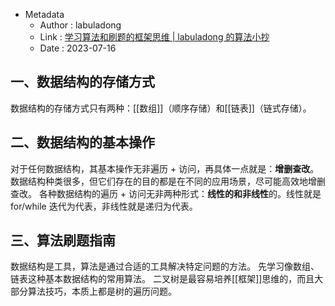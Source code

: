 - Metadata
	- Author : labuladong
	- Link : [学习算法和刷题的框架思维 | labuladong 的算法小抄](https://labuladong.github.io/algo/di-ling-zh-bfe1b/xue-xi-sua-01220/)
	- Date : 2023-07-16
## 一、数据结构的存储方式
数据结构的存储方式只有两种：[[数组]]（顺序存储）和[[链表]]（链式存储）。
## 二、数据结构的基本操作
对于任何数据结构，其基本操作无非遍历 + 访问，再具体一点就是：**增删查改**。数据结构种类很多，但它们存在的目的都是在不同的应用场景，尽可能高效地增删查改。
各种数据结构的遍历 + 访问无非两种形式：**线性的和非线性**的。线性就是 for/while 迭代为代表，非线性就是递归为代表。
## 三、算法刷题指南
数据结构是工具，算法是通过合适的工具解决特定问题的方法。
先学习像数组、链表这种基本数据结构的常用算法。
二叉树是最容易培养[[框架]]思维的，而且大部分算法技巧，本质上都是树的遍历问题。



